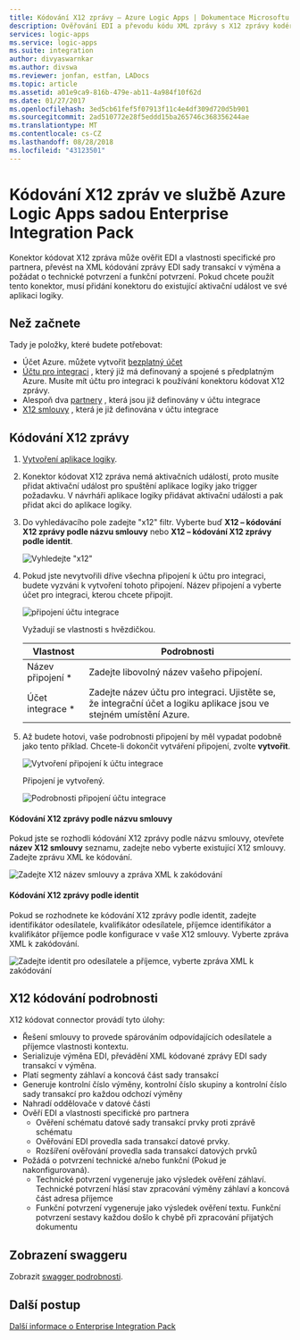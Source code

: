```yaml
---
title: Kódování X12 zprávy – Azure Logic Apps | Dokumentace Microsoftu
description: Ověřování EDI a převodu kódu XML zprávy s X12 zprávy kodér v Azure Logic Apps sadou Enterprise Integration Pack
services: logic-apps
ms.service: logic-apps
ms.suite: integration
author: divyaswarnkar
ms.author: divswa
ms.reviewer: jonfan, estfan, LADocs
ms.topic: article
ms.assetid: a01e9ca9-816b-479e-ab11-4a984f10f62d
ms.date: 01/27/2017
ms.openlocfilehash: 3ed5cb61fef5f07913f11c4e4df309d720d5b901
ms.sourcegitcommit: 2ad510772e28f5eddd15ba265746c368356244ae
ms.translationtype: MT
ms.contentlocale: cs-CZ
ms.lasthandoff: 08/28/2018
ms.locfileid: "43123501"
---
```

# <a name="encode-x12-messages-in-azure-logic-apps-with-enterprise-integration-pack"></a>Kódování X12 zpráv ve službě Azure Logic Apps sadou Enterprise Integration Pack

Konektor kódovat X12 zpráva může ověřit EDI a vlastnosti specifické pro partnera, převést na XML kódování zprávy EDI sady transakcí v výměna a požádat o technické potvrzení a funkční potvrzení.
Pokud chcete použít tento konektor, musí přidání konektoru do existující aktivační událost ve své aplikaci logiky.

## <a name="before-you-start"></a>Než začnete

Tady je položky, které budete potřebovat:

* Účet Azure. můžete vytvořit [bezplatný účet](https://azure.microsoft.com/free)
* [Účtu pro integraci](logic-apps-enterprise-integration-create-integration-account.md) , který již má definovaný a spojené s předplatným Azure. Musíte mít účtu pro integraci k používání konektoru kódovat X12 zprávy.
* Alespoň dva [partnery](logic-apps-enterprise-integration-partners.md) , která jsou již definovány v účtu integrace
* [X12 smlouvy](logic-apps-enterprise-integration-x12.md) , která je již definována v účtu integrace

## <a name="encode-x12-messages"></a>Kódování X12 zprávy

1. [Vytvoření aplikace logiky](quickstart-create-first-logic-app-workflow.md).

2. Konektor kódovat X12 zpráva nemá aktivačních událostí, proto musíte přidat aktivační událost pro spuštění aplikace logiky jako trigger požadavku. V návrháři aplikace logiky přidávat aktivační události a pak přidat akci do aplikace logiky.

3.  Do vyhledávacího pole zadejte "x12" filtr. Vyberte buď **X12 – kódování X12 zprávy podle názvu smlouvy** nebo **X12 – kódování X12 zprávy podle identit**.
   
    ![Vyhledejte "x12"](./media/logic-apps-enterprise-integration-x12-encode/x12decodeimage1.png) 

3. Pokud jste nevytvořili dříve všechna připojení k účtu pro integraci, budete vyzváni k vytvoření tohoto připojení. Název připojení a vyberte účet pro integraci, kterou chcete připojit. 
   
    ![připojení účtu integrace](./media/logic-apps-enterprise-integration-x12-encode/x12encodeimage1.png)

    Vyžadují se vlastnosti s hvězdičkou.

    | Vlastnost | Podrobnosti |
    | --- | --- |
    | Název připojení * |Zadejte libovolný název vašeho připojení. |
    | Účet integrace * |Zadejte název účtu pro integraci. Ujistěte se, že integrační účet a logiku aplikace jsou ve stejném umístění Azure. |

5.  Až budete hotovi, vaše podrobnosti připojení by měl vypadat podobně jako tento příklad. Chcete-li dokončit vytváření připojení, zvolte **vytvořit**.

    ![Vytvoření připojení k účtu integrace](./media/logic-apps-enterprise-integration-x12-encode/x12encodeimage2.png)

    Připojení je vytvořený.

    ![Podrobnosti připojení účtu integrace](./media/logic-apps-enterprise-integration-x12-encode/x12encodeimage3.png) 

#### <a name="encode-x12-messages-by-agreement-name"></a>Kódování X12 zprávy podle názvu smlouvy

Pokud jste se rozhodli kódování X12 zprávy podle názvu smlouvy, otevřete **název X12 smlouvy** seznamu, zadejte nebo vyberte existující X12 smlouvy. Zadejte zprávu XML ke kódování.

![Zadejte X12 název smlouvy a zpráva XML k zakódování](./media/logic-apps-enterprise-integration-x12-encode/x12encodeimage4.png)

#### <a name="encode-x12-messages-by-identities"></a>Kódování X12 zprávy podle identit

Pokud se rozhodnete ke kódování X12 zprávy podle identit, zadejte identifikátor odesílatele, kvalifikátor odesílatele, příjemce identifikátor a kvalifikátor příjemce podle konfigurace v vaše X12 smlouvy. Vyberte zpráva XML k zakódování.
   
![Zadejte identit pro odesílatele a příjemce, vyberte zpráva XML k zakódování](./media/logic-apps-enterprise-integration-x12-encode/x12encodeimage5.png) 

## <a name="x12-encode-details"></a>X12 kódování podrobnosti

X12 kódovat connector provádí tyto úlohy:

* Řešení smlouvy to provede spárováním odpovídajících odesílatele a příjemce vlastnosti kontextu.
* Serializuje výměna EDI, převádění XML kódované zprávy EDI sady transakcí v výměna.
* Platí segmenty záhlaví a koncová část sady transakcí
* Generuje kontrolní číslo výměny, kontrolní číslo skupiny a kontrolní číslo sady transakcí pro každou odchozí výměny
* Nahradí oddělovače v datové části
* Ověří EDI a vlastnosti specifické pro partnera
  * Ověření schématu datové sady transakcí prvky proti zprávě schématu
  * Ověřování EDI provedla sada transakcí datové prvky.
  * Rozšíření ověřování provedla sada transakcí datových prvků
* Požádá o potvrzení technické a/nebo funkční (Pokud je nakonfigurovaná).
  * Technické potvrzení vygeneruje jako výsledek ověření záhlaví. Technické potvrzení hlásí stav zpracování výměny záhlaví a koncová část adresa příjemce
  * Funkční potvrzení vygeneruje jako výsledek ověření textu. Funkční potvrzení sestavy každou došlo k chybě při zpracování přijatých dokumentu

## <a name="view-the-swagger"></a>Zobrazení swaggeru
Zobrazit [swagger podrobnosti](/connectors/x12/). 

## <a name="next-steps"></a>Další postup
[Další informace o Enterprise Integration Pack](logic-apps-enterprise-integration-overview.md "přečtěte si víc o Enterprise Integration Pack") 

